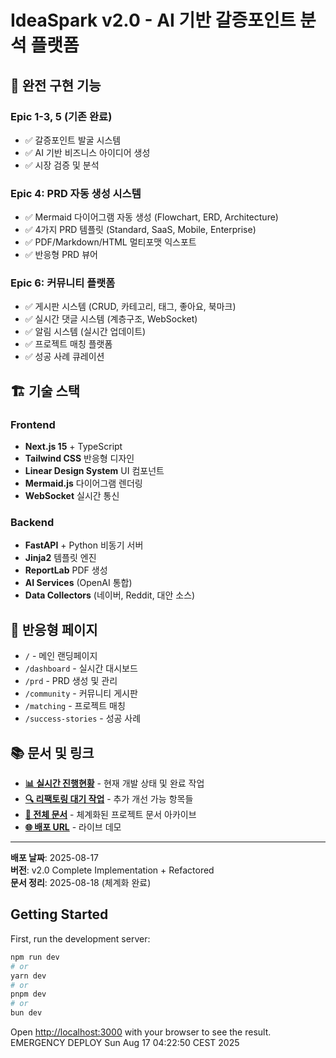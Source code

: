 # IdeaSpark v2.0 - AI 기반 갈증포인트 분석 플랫폼

## 🚀 완전 구현 기능

### Epic 1-3, 5 (기존 완료)
- ✅ 갈증포인트 발굴 시스템
- ✅ AI 기반 비즈니스 아이디어 생성
- ✅ 시장 검증 및 분석

### Epic 4: PRD 자동 생성 시스템
- ✅ Mermaid 다이어그램 자동 생성 (Flowchart, ERD, Architecture)
- ✅ 4가지 PRD 템플릿 (Standard, SaaS, Mobile, Enterprise)
- ✅ PDF/Markdown/HTML 멀티포맷 익스포트
- ✅ 반응형 PRD 뷰어

### Epic 6: 커뮤니티 플랫폼
- ✅ 게시판 시스템 (CRUD, 카테고리, 태그, 좋아요, 북마크)
- ✅ 실시간 댓글 시스템 (계층구조, WebSocket)
- ✅ 알림 시스템 (실시간 업데이트)
- ✅ 프로젝트 매칭 플랫폼
- ✅ 성공 사례 큐레이션

## 🏗️ 기술 스택

### Frontend
- **Next.js 15** + TypeScript
- **Tailwind CSS** 반응형 디자인
- **Linear Design System** UI 컴포넌트
- **Mermaid.js** 다이어그램 렌더링
- **WebSocket** 실시간 통신

### Backend
- **FastAPI** + Python 비동기 서버
- **Jinja2** 템플릿 엔진
- **ReportLab** PDF 생성
- **AI Services** (OpenAI 통합)
- **Data Collectors** (네이버, Reddit, 대안 소스)

## 📱 반응형 페이지
- `/` - 메인 랜딩페이지
- `/dashboard` - 실시간 대시보드
- `/prd` - PRD 생성 및 관리
- `/community` - 커뮤니티 게시판
- `/matching` - 프로젝트 매칭
- `/success-stories` - 성공 사례

## 📚 문서 및 링크
- **[📊 실시간 진행현황](./docs/PROJECT_PROGRESS.md)** - 현재 개발 상태 및 완료 작업
- **[🔍 리팩토링 대기 작업](./docs/analysis/REFACTORING_TODO.md)** - 추가 개선 가능 항목들  
- **[📖 전체 문서](./docs/)** - 체계화된 프로젝트 문서 아카이브
- **[🌐 배포 URL](https://sparkideas-app.vercel.app)** - 라이브 데모

---

**배포 날짜**: 2025-08-17  
**버전**: v2.0 Complete Implementation + Refactored  
**문서 정리**: 2025-08-18 (체계화 완료)

## Getting Started

First, run the development server:

```bash
npm run dev
# or
yarn dev
# or
pnpm dev
# or
bun dev
```

Open [http://localhost:3000](http://localhost:3000) with your browser to see the result.
EMERGENCY DEPLOY Sun Aug 17 04:22:50 CEST 2025
